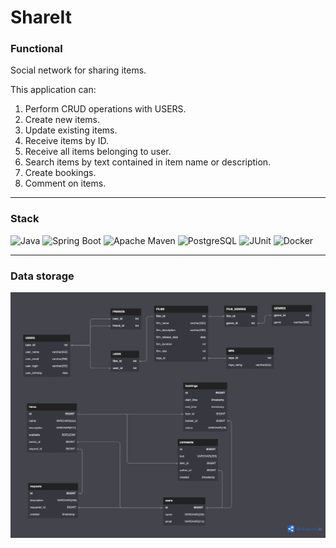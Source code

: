 # ShareIt

### Functional
Social network for sharing items.

This application can:

1. Perform CRUD operations with USERS.
2. Create new items.
3. Update existing items.
4. Receive items by ID.
5. Receive all items belonging to user.
6. Search items by text contained in item name or description.
7. Create bookings.
8. Comment on items.

---
### Stack
![Java](https://img.shields.io/badge/java-%23ED8B00.svg?style=for-the-badge&logo=java&logoColor=white)
![Spring Boot](https://img.shields.io/badge/spring%20Boot-%236DB33F.svg?style=for-the-badge&logo=spring&logoColor=white)
![Apache Maven](https://img.shields.io/badge/Apache%20Maven-C71A36?style=for-the-badge&logo=Apache%20Maven&logoColor=white)
![PostgreSQL](https://img.shields.io/badge/postgresql-%23316192.svg?style=for-the-badge&logo=postgresql&logoColor=white)
![JUnit](https://img.shields.io/badge/junit-%25E67127.svg?style=for-the-badge&logo=junit5&logoColor=white)
![Docker](https://img.shields.io/badge/docker-%230db7ed.svg?style=for-the-badge&logo=docker&logoColor=white)

---
### Data storage

![ER-диаграмма](server/src/main/resources/SchemaDb.png)

